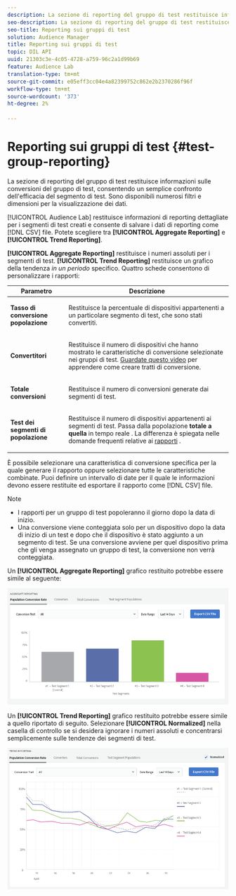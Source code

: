 ```yaml
---
description: La sezione di reporting del gruppo di test restituisce informazioni sulle conversioni del gruppo di test, consentendo un semplice confronto dell'efficacia del segmento di test. Sono disponibili numerosi filtri e dimensioni per la visualizzazione dei dati.
seo-description: La sezione di reporting del gruppo di test restituisce informazioni sulle conversioni del gruppo di test, consentendo un semplice confronto dell'efficacia del segmento di test. Sono disponibili numerosi filtri e dimensioni per la visualizzazione dei dati.
seo-title: Reporting sui gruppi di test
solution: Audience Manager
title: Reporting sui gruppi di test
topic: DIL API
uuid: 21303c3e-4c05-4728-a759-96c2a1d99b69
feature: Audience Lab
translation-type: tm+mt
source-git-commit: e05eff3cc04e4a82399752c862e2b2370286f96f
workflow-type: tm+mt
source-wordcount: '373'
ht-degree: 2%

---
```



# Reporting sui gruppi di test {#test-group-reporting}

La sezione di reporting del gruppo di test restituisce informazioni sulle conversioni del gruppo di test, consentendo un semplice confronto dell&#39;efficacia del segmento di test. Sono disponibili numerosi filtri e dimensioni per la visualizzazione dei dati.

[!UICONTROL Audience Lab] restituisce informazioni di reporting dettagliate per i segmenti di test creati e consente di salvare i dati di reporting come [!DNL CSV] file. Potete scegliere tra **[!UICONTROL Aggregate Reporting]** e **[!UICONTROL Trend Reporting]**.

**[!UICONTROL Aggregate Reporting]** restituisce i numeri assoluti per i segmenti di test. **[!UICONTROL Trend Reporting]** restituisce un grafico della tendenza *in un periodo* specifico. Quattro schede consentono di personalizzare i rapporti:

<table id="table_446384AE9A36408A9C570CB7DB72C3D6"> 
 <thead> 
  <tr> 
   <th colname="col1" class="entry"> Parametro </th> 
   <th colname="col2" class="entry"> Descrizione </th> 
  </tr> 
 </thead>
 <tbody> 
  <tr> 
   <td colname="col1"> <p> <b><span class="uicontrol"> Tasso di conversione popolazione</span></b> </p> </td> 
   <td colname="col2"> <p>Restituisce la percentuale di dispositivi appartenenti a un particolare segmento di test, che sono stati convertiti. </p> </td> 
  </tr> 
  <tr> 
   <td colname="col1"> <p> <b><span class="uicontrol"> Convertitori</span></b> </p> </td> 
   <td colname="col2"> <p>Restituisce il numero di dispositivi che hanno mostrato le caratteristiche di conversione selezionate nei gruppi di test. <a href="https://helpx.adobe.com/audience-manager/kt/using/creating-conversion-traits-feature-video-use.html" format="https" scope="external"> Guardate questo video</a> per apprendere come creare tratti di conversione. </p> </td> 
  </tr> 
  <tr> 
   <td colname="col1"> <p> <b><span class="uicontrol"> Totale conversioni</span></b> </p> </td> 
   <td colname="col2"> <p>Restituisce il numero di conversioni generate dai segmenti di test. </p> </td> 
  </tr> 
  <tr> 
   <td colname="col1"> <p> <b><span class="uicontrol"> Test dei segmenti di popolazione</span></b> </p> </td> 
   <td colname="col2"> <p>Restituisce il numero di dispositivi appartenenti ai segmenti di test. Passa dalla popolazione <b><span class="uicontrol"> totale a quella</span></b> in tempo reale <b><span class="uicontrol"></span></b>. La differenza è spiegata nelle domande frequenti relative ai <a href="../../faq/faq-reporting.md"> rapporti</a> . </p> </td>
  </tr>
 </tbody>
</table>

È possibile selezionare una caratteristica di conversione specifica per la quale generare il rapporto oppure selezionare tutte le caratteristiche combinate. Puoi definire un intervallo di date per il quale le informazioni devono essere restituite ed esportare il rapporto come [!DNL CSV] file.

>[!NOTE]
>
>* I rapporti per un gruppo di test popoleranno il giorno dopo la data di inizio.
>* Una conversione viene conteggiata solo per un dispositivo dopo la data di inizio di un test e dopo che il dispositivo è stato aggiunto a un segmento di test. Se una conversione avviene per quel dispositivo prima che gli venga assegnato un gruppo di test, la conversione non verrà conteggiata.


Un **[!UICONTROL Aggregate Reporting]** grafico restituito potrebbe essere simile al seguente:

![](assets/aggregate-reporting.PNG)

Un **[!UICONTROL Trend Reporting]** grafico restituito potrebbe essere simile a quello riportato di seguito. Selezionare **[!UICONTROL Normalized]** nella casella di controllo se si desidera ignorare i numeri assoluti e concentrarsi semplicemente sulle tendenze dei segmenti di test.

![](assets/trend-reporting.PNG)